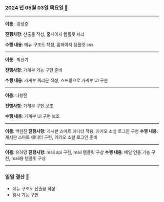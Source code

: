 ### 2024 년 05월 03일 목요일 📆

---

**이름** : 강성준

**진행사항**:  산출물 작성, 홈페이지 템플릿 처리

**수행 내용**: 메뉴 구조도 작성, 홈페이지 템플릿 css

---

**이름** : 박진기

**진행사항**: 가계부 기능 구현 준비

**수행 내용**: 가계부 쿼리문 작성, 스프링으로 가계부 UI 구현

---

**이름**: 나항진

**진행사항**: 가계부 구현 보조

**수행 내용**: 가계부 UI 구현 보조

---

**이름**: 백현진
**진행사항**: 게시판 스마트 에디터 적용, 카카오 소셜 로그인 구현
**수행 내용**:  게시판 스마트 에디터 구현, 카카오 소셜 로그인 준비

---

**이름**: 유하영
**진행사항**: mail api 구현, mail 템플릿 구상
**수행 내용**: 메일 인증 기능 구현, mail용 템플릿 구상

---

### 일일 결산 📝
- 메뉴 구조도 산출물 작성
- 임시 기능 구현